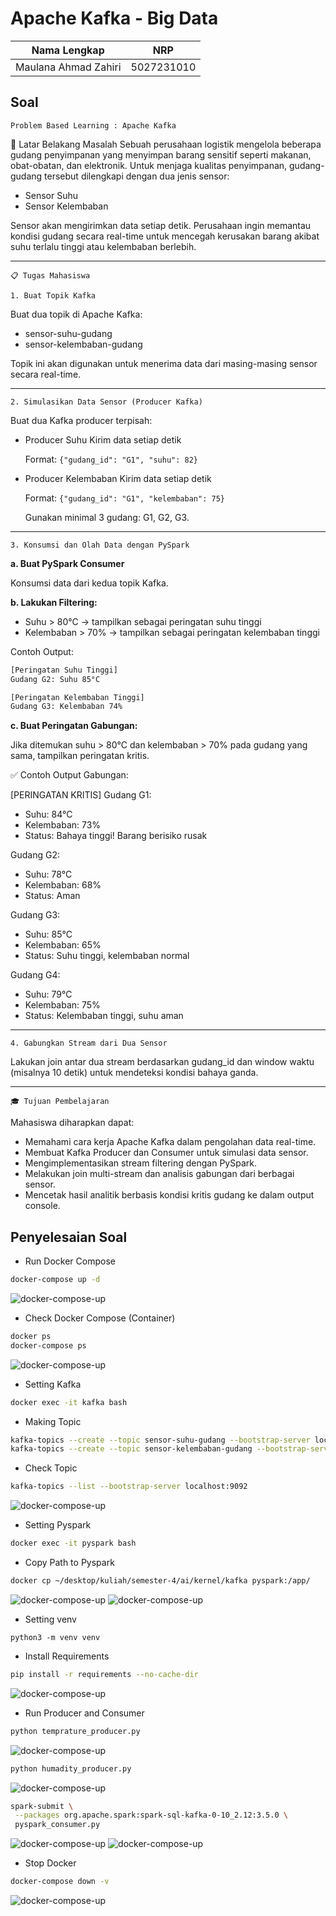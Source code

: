 # Apache Kafka - Big Data

| Nama Lengkap         | NRP        |
| -------------------- | ---------- |
| Maulana Ahmad Zahiri | 5027231010 |

## Soal

`Problem Based Learning : Apache Kafka`

🎯 Latar Belakang Masalah
Sebuah perusahaan logistik mengelola beberapa gudang penyimpanan yang menyimpan barang sensitif seperti makanan, obat-obatan, dan elektronik. Untuk menjaga kualitas penyimpanan, gudang-gudang tersebut dilengkapi dengan dua jenis sensor:

- Sensor Suhu
- Sensor Kelembaban

Sensor akan mengirimkan data setiap detik. Perusahaan ingin memantau kondisi gudang secara real-time untuk mencegah kerusakan barang akibat suhu terlalu tinggi atau kelembaban berlebih.

---

`📋 Tugas Mahasiswa`

`1. Buat Topik Kafka`

Buat dua topik di Apache Kafka:

- sensor-suhu-gudang
- sensor-kelembaban-gudang

Topik ini akan digunakan untuk menerima data dari masing-masing sensor secara real-time.

---

`2. Simulasikan Data Sensor (Producer Kafka)`

Buat dua Kafka producer terpisah:

- Producer Suhu
  Kirim data setiap detik

  Format: `{"gudang_id": "G1", "suhu": 82}`

- Producer Kelembaban
  Kirim data setiap detik

  Format: `{"gudang_id": "G1", "kelembaban": 75}`

  Gunakan minimal 3 gudang: G1, G2, G3.

---

`3. Konsumsi dan Olah Data dengan PySpark`

**a. Buat PySpark Consumer**

Konsumsi data dari kedua topik Kafka.

**b. Lakukan Filtering:**

- Suhu > 80°C → tampilkan sebagai peringatan suhu tinggi
- Kelembaban > 70% → tampilkan sebagai peringatan kelembaban tinggi

Contoh Output:

```bash
[Peringatan Suhu Tinggi]
Gudang G2: Suhu 85°C
```

```bash
[Peringatan Kelembaban Tinggi]
Gudang G3: Kelembaban 74%
```

**c. Buat Peringatan Gabungan:**

Jika ditemukan suhu > 80°C dan kelembaban > 70% pada gudang yang sama, tampilkan peringatan kritis.

✅ Contoh Output Gabungan:

[PERINGATAN KRITIS]
Gudang G1:

- Suhu: 84°C
- Kelembaban: 73%
- Status: Bahaya tinggi! Barang berisiko rusak

Gudang G2:

- Suhu: 78°C
- Kelembaban: 68%
- Status: Aman

Gudang G3:

- Suhu: 85°C
- Kelembaban: 65%
- Status: Suhu tinggi, kelembaban normal

Gudang G4:

- Suhu: 79°C
- Kelembaban: 75%
- Status: Kelembaban tinggi, suhu aman

---

`4. Gabungkan Stream dari Dua Sensor`

Lakukan join antar dua stream berdasarkan gudang_id dan window waktu (misalnya 10 detik) untuk mendeteksi kondisi bahaya ganda.

---

`🎓 Tujuan Pembelajaran`

Mahasiswa diharapkan dapat:

- Memahami cara kerja Apache Kafka dalam pengolahan data real-time.
- Membuat Kafka Producer dan Consumer untuk simulasi data sensor.
- Mengimplementasikan stream filtering dengan PySpark.
- Melakukan join multi-stream dan analisis gabungan dari berbagai sensor.
- Mencetak hasil analitik berbasis kondisi kritis gudang ke dalam output console.

## Penyelesaian Soal

- Run Docker Compose

```bash
docker-compose up -d
```

![docker-compose-up](/img/docker-compose.png)

- Check Docker Compose (Container)

```bash
docker ps
docker-compose ps
```

![docker-compose-up](/img/docker-ps.png)

- Setting Kafka

```bash
docker exec -it kafka bash
```

- Making Topic

```bash
kafka-topics --create --topic sensor-suhu-gudang --bootstrap-server localhost:9092 --partitions 1 --replication-factor 1
kafka-topics --create --topic sensor-kelembaban-gudang --bootstrap-server localhost:9092 --partitions 1 --replication-factor 1
```

- Check Topic

```bash
kafka-topics --list --bootstrap-server localhost:9092
```

![docker-compose-up](/img/exec-kafka.png)

- Setting Pyspark

```bash
docker exec -it pyspark bash
```

- Copy Path to Pyspark

```bash
docker cp ~/desktop/kuliah/semester-4/ai/kernel/kafka pyspark:/app/
```

![docker-compose-up](/img/copy-path.png)
![docker-compose-up](/img/ls-pyspark.png)

- Setting venv

```
python3 -m venv venv
```

- Install Requirements

```bash
pip install -r requirements --no-cache-dir
```

![docker-compose-up](/img/install.png)

- Run Producer and Consumer

```bash
python temprature_producer.py
```

![docker-compose-up](/img/python-suhu.png)

```bash
python humadity_producer.py
```

![docker-compose-up](/img/exec-pyspark.png)

```bash
spark-submit \
 --packages org.apache.spark:spark-sql-kafka-0-10_2.12:3.5.0 \
 pyspark_consumer.py
```

![docker-compose-up](/img/kelembaban-pyspark.png)
![docker-compose-up](/img/suhu-pyspark.png)

- Stop Docker

```bash
docker-compose down -v
```

![docker-compose-up](/img/stop.png)
